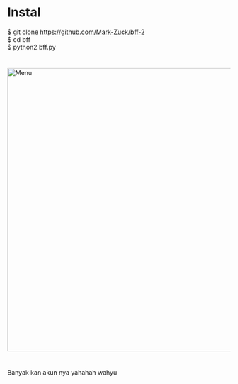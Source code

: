 # Instal
$ git clone https://github.com/Mark-Zuck/bff-2 <br>
$ cd bff <br>
$ python2 bff.py
#
<img src="https://github.com/Mark-Zuck/bff-2/blob/main/rom/20210426_092630.jpg" width="640" title="Menu" alt="Menu">

#
Banyak kan akun nya yahahah wahyu
